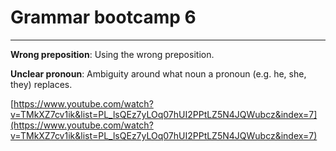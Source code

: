 # Grammar bootcamp 6

---

**Wrong preposition**: Using the wrong preposition.

**Unclear pronoun**: Ambiguity around what noun a pronoun (e.g. he, she, they) replaces.

[https://www.youtube.com/watch?v=TMkXZ7cv1ik&list=PL_lsQEz7yLOq07hUI2PPtLZ5N4JQWubcz&index=7](https://www.youtube.com/watch?v=TMkXZ7cv1ik&list=PL_lsQEz7yLOq07hUI2PPtLZ5N4JQWubcz&index=7)
